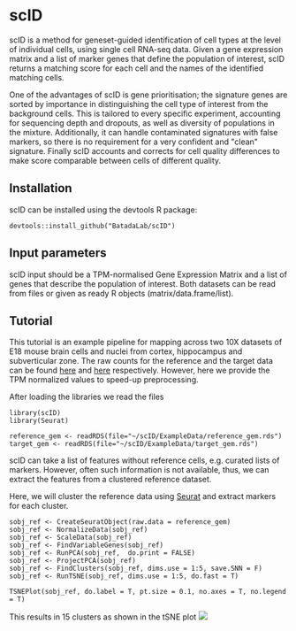 # scID

scID is a method for geneset-guided identification of cell types at the level of individual cells, using single cell RNA-seq data.
Given a gene expression matrix and a list of marker genes that define the population of interest, scID returns a matching score for each cell and the names of the identified matching cells.

One of the advantages of scID is gene prioritisation; the signature genes are sorted by importance in distinguishing the cell type of interest from the background cells. 
This is tailored to every specific experiment, accounting for sequencing depth and dropouts, as well as diversity of populations in the mixture. 
Additionally, it can handle contaminated signatures with false markers, so there is no requirement for a very confident and "clean" signature.
Finally scID accounts and corrects for cell quality differences to make score comparable between cells of different quality.

## Installation
scID can be installed using the devtools R package:

```
devtools::install_github("BatadaLab/scID")
```

## Input parameters

scID input should be a TPM-normalised Gene Expression Matrix and a list of genes that describe the population of interest. Both datasets can be read from files or given as ready R objects (matrix/data.frame/list). 

## Tutorial
This tutorial is an example pipeline for mapping across two 10X datasets of E18 mouse brain cells and nuclei from cortex, hippocampus and subverticular zone. The raw counts for the reference and the target data can be found [here](https://support.10xgenomics.com/single-cell-gene-expression/datasets/2.1.0/neuron_9k) and [here](https://support.10xgenomics.com/single-cell-gene-expression/datasets/2.1.0/nuclei_900) respectively. However, here we provide the TPM normalized values to speed-up preprocessing.

After loading the libraries we read the files
```
library(scID)
library(Seurat)

reference_gem <- readRDS(file="~/scID/ExampleData/reference_gem.rds")
target_gem <- readRDS(file="~/scID/ExampleData/target_gem.rds")
```

scID can take a list of features without reference cells, e.g. curated lists of markers. However, often such information is not available, thus, we can extract the features from a clustered reference dataset.

Here, we will cluster the reference data using [Seurat](https://satijalab.org/seurat/) and extract markers for each cluster.
```
sobj_ref <- CreateSeuratObject(raw.data = reference_gem)
sobj_ref <- NormalizeData(sobj_ref)
sobj_ref <- ScaleData(sobj_ref)
sobj_ref <- FindVariableGenes(sobj_ref)
sobj_ref <- RunPCA(sobj_ref,  do.print = FALSE)
sobj_ref <- ProjectPCA(sobj_ref)
sobj_ref <- FindClusters(sobj_ref, dims.use = 1:5, save.SNN = F)
sobj_ref <- RunTSNE(sobj_ref, dims.use = 1:5, do.fast = T)

TSNEPlot(sobj_ref, do.label = T, pt.size = 0.1, no.axes = T, no.legend = T)
```
This results in 15 clusters as shown in the tSNE plot
![]("/ExampleData/figures/Reference_tSNE.png")








